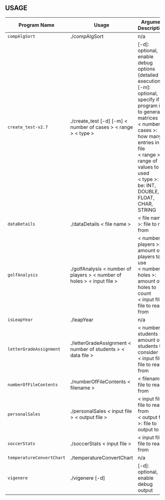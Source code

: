 ## USAGE

| Program Name | Usage | Argument Descriptions |
| ------------ | ----- | --------------------- |
| `compAlgSort` | ./compAlgSort | n/a |
| `create_test-v2.7` | ./create_test [-d] [-m] < number of cases > < range > < type > | [-d]: optional, enable debug options (detailed execution)<br>[-m]: optional, specify if program is to generate matrices<br>< number of cases >: how many entries in the file<br>< range >: range of values to be used<br>< type >: can be: INT, DOUBLE, FLOAT, CHAR, STRING
| `dataDetails` | ./dataDetails < file name > | < file name >: file to read from |
| `golfAnalysis` | ./golfAnalysis < number of players > < number of holes > < input file > | < number of players >: amount of players to use<br>< number of holes >: amount of holes to count<br>< input file >: file to read from |
| `isLeapYear` | ./leapYear | n/a |
| `letterGradeAssignment` | ./letterGradeAssignment < number of students > < data file > | < number of students >: amount of students to consider<br>< input file >: file to read from |
| `numberOfFileContents` | ./numberOfFileContents < filename > | < filename >: file to read from |
| `personalSales` | ./personalSales < input file > < output file > | < input file >: file to read from<br>< output file >: file to output to |
| `soccerStats` | ./soccerStats < input file > | < input file >: file to read from |
| `temperatureConvertChart` | ./temperatureConvertChart | n/a |
| `vigenere` | ./vigenere [-d] | [-d]: optional, enable debug output |